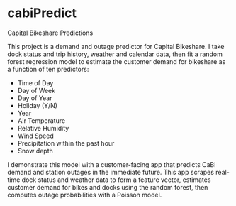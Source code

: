 # cabiPredict
Capital Bikeshare Predictions

This project is a demand and outage predictor for Capital Bikeshare. I take dock status and trip history, weather and calendar data, then fit a random forest regression model to estimate the customer demand for bikeshare as a function of ten predictors:
- Time of Day
- Day of Week
- Day of Year
- Holiday (Y/N)
- Year
- Air Temperature
- Relative Humidity
- Wind Speed
- Precipitation within the past hour
- Snow depth

I demonstrate this model with a customer-facing app that predicts CaBi demand and station outages in the immediate future. This app scrapes real-time dock status and weather data to form a feature vector, estimates customer demand for bikes and docks using the random forest, then computes outage probabilities with a Poisson model.
